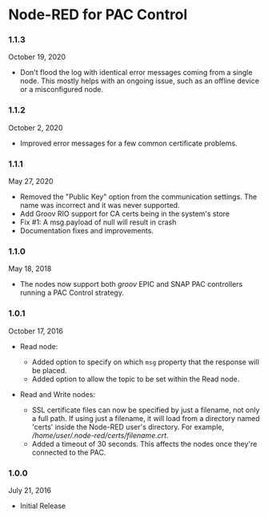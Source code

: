 # Node-RED for PAC Control

### 1.1.3

October 19, 2020

 * Don't flood the log with identical error messages coming from a single node.
   This mostly helps with an ongoing issue, such as an offline device or a misconfigured node.
   
### 1.1.2

October 2, 2020

 * Improved error messages for a few common certificate problems.

### 1.1.1

May 27, 2020

 * Removed the "Public Key" option from the communication settings.
   The name was incorrect and it was never supported.
 * Add Groov RIO support for CA certs being in the system's store
 * Fix #1: A msg.payload of null will result in crash
 * Documentation fixes and improvements.

### 1.1.0

May 18, 2018

 * The nodes now support both _groov_ EPIC and SNAP PAC controllers running a PAC Control strategy.


### 1.0.1

October 17, 2016

 * Read node:
   * Added option to specify on which ```msg``` property that the response will be placed.
   * Added option to allow the topic to be set within the Read node.

 * Read and Write nodes:
   * SSL certificate files can now be specified by just a filename, not only
     a full path. If using just a filename, it will load from a directory
     named 'certs' inside the Node-RED user's directory. For example, 
     _/home/user/.node-red/certs/filename.crt_.
   * Added a timeout of 30 seconds. This affects the nodes once they're connected to the PAC.


### 1.0.0

July 21, 2016

 * Initial Release 

